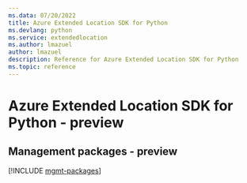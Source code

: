 ```yaml
---
ms.data: 07/20/2022
title: Azure Extended Location SDK for Python
ms.devlang: python
ms.service: extendedlocation
ms.author: lmazuel
author: lmazuel
description: Reference for Azure Extended Location SDK for Python
ms.topic: reference
---
```

# Azure Extended Location SDK for Python - preview

## Management packages - preview
[!INCLUDE [mgmt-packages](extended-location-mgmt-index.md)]
